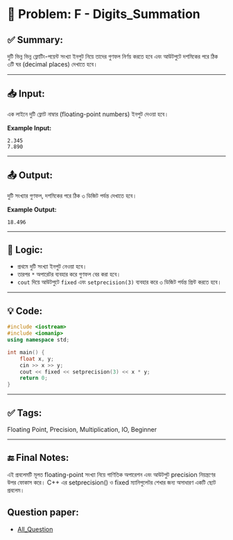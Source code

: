 # 🧩 Problem: F - Digits_Summation

## ✅ Summary:
দুটি ভিন্ন ভিন্ন ফ্লোটিং-পয়েন্ট সংখ্যা ইনপুট নিয়ে তাদের গুণফল নির্ণয় করতে হবে এবং আউটপুটে দশমিকের পরে ঠিক ৩টি ঘর (decimal places) দেখাতে হবে।

---

## 📥 Input:
এক লাইনে দুটি ফ্লোট নাম্বার (floating-point numbers) ইনপুট দেওয়া হবে।

**Example Input:**

```
2.345 
7.890
```
---
## 📤 Output:
দুটি সংখ্যার গুণফল, দশমিকের পরে ঠিক ৩ ডিজিট পর্যন্ত দেখাতে হবে।

**Example Output:**
```
18.496
```

---

## 🧠 Logic:
- প্রথমে দুটি সংখ্যা ইনপুট নেওয়া হবে।
- তারপর `*` অপারেটর ব্যবহার করে গুণফল বের করা হবে।
- `cout` দিয়ে আউটপুটে `fixed` এবং `setprecision(3)` ব্যবহার করে ৩ ডিজিট পর্যন্ত প্রিন্ট করতে হবে।

---

## 💡 Code:
```cpp
#include <iostream>
#include <iomanip>
using namespace std;

int main() {
    float x, y;
    cin >> x >> y;
    cout << fixed << setprecision(3) << x * y;
    return 0;
}
```

---

## ✅ Tags:
Floating Point, Precision, Multiplication, IO, Beginner

---

## 🔚 Final Notes:
এই প্রবলেমটি মূলত floating-point সংখ্যা নিয়ে গাণিতিক অপারেশন এবং আউটপুট precision নিয়ন্ত্রণের উপর ফোকাস করে।
C++ এর setprecision() ও fixed ম্যানিপুলেটর শেখার জন্য অসাধারণ একটি ছোট প্রবলেম।

## Question paper:
- [All_Question](../Question%20Paper/All_Question.pdf)
